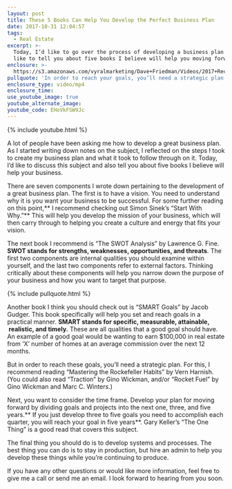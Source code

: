 ```yaml
---
layout: post
title: These 5 Books Can Help You Develop the Perfect Business Plan
date: 2017-10-31 12:04:57
tags:
  - Real Estate
excerpt: >-
  Today, I’d like to go over the process of developing a business plan. I’d also
  like to tell you about five books I believe will help you moving forward.
enclosure: >-
  https://s3.amazonaws.com/vyralmarketing/Dave+Friedman/Videos/2017+Recruiting/5+Books+To+Help+Your+Business+-+Charleston+%2526+Mt.+Pleasant+Real+Estate+Agent.mp4
pullquote: 'In order to reach your goals, you’ll need a strategic plan.'
enclosure_type: video/mp4
enclosure_time:
use_youtube_image: true
youtube_alternate_image:
youtube_code: EHoVkFSW9Jc
---
```



{% include youtube.html %}

A lot of people have been asking me how to develop a great business plan. As I started writing down notes on the subject, I reflected on the steps I took to create my business plan and what it took to follow through on it. Today, I’d like to discuss this subject and also tell you about five books I believe will help your business.

There are seven components I wrote down pertaining to the development of a great business plan. The first is to have a vision. You need to understand why it is you want your business to be successful. For some further reading on this point,** I recommend checking out Simon Sinek’s “Start With Why.”** This will help you develop the mission of your business, which will then carry through to helping you create a culture and energy that fits your vision.

The next book I recommend is “The SWOT Analysis” by Lawrence G. Fine. **SWOT stands for strengths, weaknesses, opportunities, and threats**. The first two components are internal qualities you should examine within yourself, and the last two components refer to external factors. Thinking critically about these components will help you narrow down the purpose of your business and how you want to target that purpose.

{% include pullquote.html %}

Another book I think you should check out is “SMART Goals” by Jacob Gudger. This book specifically will help you set and reach goals in a practical manner. **SMART stands for specific, measurable, attainable, &nbsp;realistic, and timely.** These are all qualities that a good goal should have. An example of a good goal would be wanting to earn $100,000 in real estate from ‘X’ number of homes at an average commission over the next 12 months.

But in order to reach these goals, you’ll need a strategic plan. For this, I recommend reading “Mastering the Rockefeller Habits” by Vern Harnish. (You could also read “Traction” by Gino Wickman, and/or “Rocket Fuel” by Gino Wickman and Marc C. Winters.)

Next, you want to consider the time frame. Develop your plan for moving forward by dividing goals and projects into the next one, three, and five years.** If you just develop three to five goals you need to accomplish each quarter, you will reach your goal in five years**. Gary Keller’s “The One Thing” is a good read that covers this subject.

The final thing you should do is to develop systems and processes. The best thing you can do is to stay in production, but hire an admin to help you develop these things while you’re continuing to produce.

If you have any other questions or would like more information, feel free to give me a call or send me an email. I look forward to hearing from you soon.